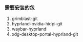 ### 需要安装的包
1. grimblast-git
2. hyprland-nvidia-hidpi-git
3. waybar-hyprland
4. xdg-desktop-portal-hyprland-git
